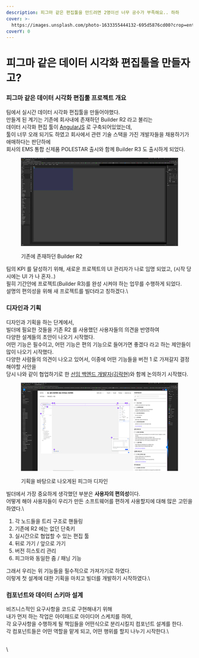 ```yaml
---
description: 피그마 같은 편집툴을 만드려면 2명이선 너무 공수가 부족해요.. 하하
cover: >-
  https://images.unsplash.com/photo-1633355444132-695d5876cd00?crop=entropy&cs=srgb&fm=jpg&ixid=M3wxOTcwMjR8MHwxfHNlYXJjaHwyfHxGaWdtYXxlbnwwfHx8fDE3MjA1OTM5MjN8MA&ixlib=rb-4.0.3&q=85
coverY: 0
---
```


# 피그마 같은 데이터 시각화 편집툴을 만들자고?

### 피그마 같은 데이터 시각화 편집툴 프로젝트 개요

팀에서 실시간 데이터 시각화 편집툴을 만들어야했다.\
만들게 된 계기는 기존에 회사내에 존재하던 Builder R2 라고 불리는 \
데이터 시각화 편집 툴이 [AngularJS](https://www.angular.kr/) 로 구축되어있었는데, \
툴이 너무 오래 되기도 하였고 회사에서 관련 기술 스택을 가진 개발자들을 채용하기가 애매하다는 판단하에\
회사의 EMS 통합 신제품 POLESTAR 출시와 함께 Builder R3 도 출시하게 되었다.&#x20;

<figure><img src="../.gitbook/assets/image (12).png" alt=""><figcaption><p>기존에 존재하던 Builder R2</p></figcaption></figure>

팀의 KPI 를 달성하기 위해, 새로운 프로젝트의 UI 관리자가 나로 임명 되었고, (시작 당시에는 UI 가 나 혼자..)\
필히 기간안에 프로젝트(Builder R3)를 완성 시켜야 하는 업무를 수행하게 되었다.\
설명의 편의성을 위해 새 프로젝트를 빌더라고 칭하겠다.\




### 디자인과 기획

디자인과 기획을 하는 단계에서, \
빌더에 필요한 것들을 기존 R2 를 사용했던 사용자들의 의견을 반영하여\
다양한 설계들의 초안이 나오기 시작했다.\
어떤 기능은 필수이고, 어떤 기능은 편의 기능으로 들어가면 좋겠다 라고 하는 제안들이 많이 나오기 시작했다.\
다양한 사람들의 의견이 나오고 있어서, 이중에 어떤 기능들을 버전 1 로 가져갈지 결정해야할 사안을\
당시 나와 같이 협업하기로 한 [선임 백엔드 개발자(김락현)](https://github.com/LakHyeonKim)와 함께 논의하기 시작했다.

<figure><img src="../.gitbook/assets/image (11).png" alt=""><figcaption><p>기획을 바탕으로 나오게된 피그마 디자인</p></figcaption></figure>

빌더에서 가장 중요하게 생각했던 부분은 **사용자의 편의성**이다.\
어떻게 해야 사용자들이 우리가 만든 소프트웨어를 편하게 사용할지에 대해 많은 고민을 하였다.\


1. 각 노드들을 트리 구조로 핸들링
2. 기존에 R2 에는 없던 단축키
3. 실시간으로 협업할 수 있는 편집 툴
4. 뒤로 가기 / 앞으로 가기
5. 버전 히스토리 관리
6. 피그마와 동일한 줌 / 패닝 기능



그래서 우리는 위 기능들을 필수적으로 가져가기로 하였다. \
이렇게 첫 설계에 대한 기획을 마치고 빌더를 개발하기 시작하였다.\


### 컴포넌트와 데이터 스키마 설계

비즈니스적인 요구사항을 코드로 구현해내기 위해\
내가 먼저 하는 작업은 아이패드로 아이디어 스케치를 하여, \
각 요구사항을 수행하게 될 책임들을 어떤식으로 분리시킬지 컴포넌트 설계를 한다.\
각 컴포넌트들은 어떤 역할을 맡게 되고, 어떤 행위를 할지 나누기 시작한다.\








\
\
